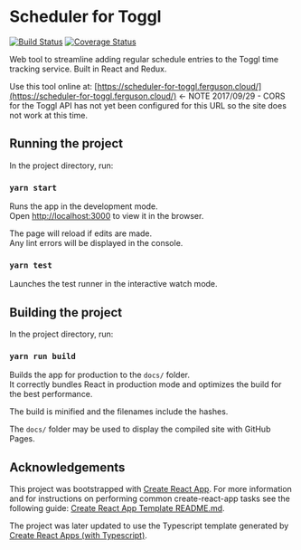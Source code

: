 # Scheduler for Toggl
[![Build Status](https://travis-ci.org/patferguson/scheduler-for-toggl.svg?branch=develop)](https://travis-ci.org/patferguson/scheduler-for-toggl)
[![Coverage Status](https://coveralls.io/repos/github/patferguson/scheduler-for-toggl/badge.svg?branch=develop)](https://coveralls.io/github/patferguson/scheduler-for-toggl?branch=develop)

Web tool to streamline adding regular schedule entries to the Toggl time tracking service. Built in React and Redux.

Use this tool online at: [https://scheduler-for-toggl.ferguson.cloud/](https://scheduler-for-toggl.ferguson.cloud/) <- NOTE 2017/09/29 - CORS for the Toggl API has not yet been configured for this URL so the site does not work at this time.

## Running the project

In the project directory, run:

### `yarn start`

Runs the app in the development mode.<br>
Open [http://localhost:3000](http://localhost:3000) to view it in the browser.

The page will reload if edits are made.<br>
Any lint errors will be displayed in the console.

### `yarn test`

Launches the test runner in the interactive watch mode.

## Building the project

In the project directory, run:

### `yarn run build`

Builds the app for production to the `docs/` folder.<br>
It correctly bundles React in production mode and optimizes the build for the best performance.

The build is minified and the filenames include the hashes.

The `docs/` folder may be used to display the compiled site with GitHub Pages.

## Acknowledgements

This project was bootstrapped with [Create React App](https://github.com/facebookincubator/create-react-app). For more information and for instructions on performing common create-react-app tasks see the following guide: [Create React App Template README.md](https://github.com/facebookincubator/create-react-app/blob/master/packages/react-scripts/template/README.md).

The project was later updated to use the Typescript template generated by [Create React Apps (with Typescript)](https://github.com/wmonk/create-react-app-typescript).
